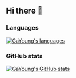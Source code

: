 ## Hi there 👋


### Languages
[![GaYoung's languages](https://github-readme-stats.vercel.app/api/top-langs/?username=GaYoung28&theme=dracula&layout=compact&hide=javascript,html,jupyter%20notebook&exclude_repo=python-vaction)](https://github.com/anuraghazra/github-readme-stats)



### GitHub stats
[![GaYoung's GitHub stats](https://github-readme-stats.vercel.app/api?username=GaYoung28&show_icons=true&theme=cobalt&count_private=true)](https://github.com/anuraghazra/github-readme-stats)


<!--
### Solved.ac

[![Solved.ac Profile](http://mazassumnida.wtf/api/v2/generate_badge?boj=lky0928)](https://solved.ac/lky0928/)




![header](https://capsule-render.vercel.app/api?type=wave&color=auto&height=300&section=header&text=깃허브%20특강&fontSize=90)


[![Top Langs](https://github-readme-stats.vercel.app/api/top-langs/?username=GaYoung28)](https://github.com/GaYoung28/github-readme-stats)




![C](https://img.shields.io/badge/-C-123456?style=flat-square&logo=C&logoColor=black)
![자바](https://img.shields.io/badge/-자바-007396?style=flat&logo=Java&logoColor=ffffff)
![Spring](https://img.shields.io/badge/-Spring-6DB33F?style=for-the-badge&logo=Spring&logoColor=white)
![TypeScript](https://img.shields.io/badge/-TypeScript-3178C6?style=flat-square&logo=TypeScript&logoColor=white)
![Serverless](https://img.shields.io/badge/-Serverless-FD5750?style=flat-square&logo=Serverless&logoColor=magenta)
![MariaDB](https://img.shields.io/badge/-MariaDB-1F305F?style=flat-square&logo=mariadb&logoColor=white)

# Hi there 👋
## Hi there 👋
### Hi there 👋
#### Hi there 👋
##### Hi there 👋
---
**두껍게**<br>
*기울임*<br>
~~취소선~~<br>
* 1번
* 2번
- 1번
- 2번

[네이버](https://www.naver.com)

```
system.out.println()
```

:smirk:<br>
:joy:
:rage:
-->
